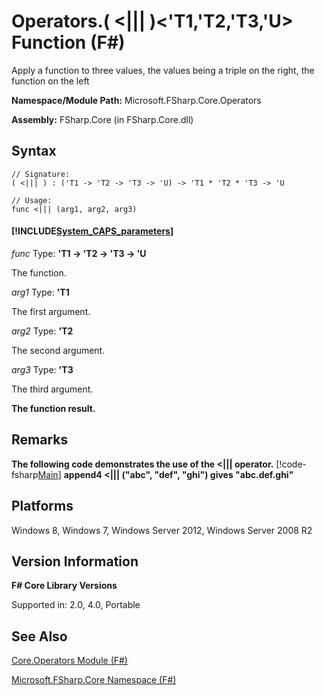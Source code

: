 # Operators.( <||| )<'T1,'T2,'T3,'U> Function (F#)

Apply a function to three values, the values being a triple on the right, the function on the left

**Namespace/Module Path:** Microsoft.FSharp.Core.Operators

**Assembly:** FSharp.Core (in FSharp.Core.dll)


## Syntax

```
// Signature:
( <||| ) : ('T1 -> 'T2 -> 'T3 -> 'U) -> 'T1 * 'T2 * 'T3 -> 'U

// Usage:
func <||| (arg1, arg2, arg3)
```

#### [!INCLUDE[System_CAPS_parameters](//System/Token/System_CAPS_parameters_md.md)]
*func*
Type: **'T1 -&gt; 'T2 -&gt; 'T3 -&gt; 'U**


The function.


*arg1*
Type: **'T1**


The first argument.


*arg2*
Type: **'T2**


The second argument.


*arg3*
Type: **'T3**


The third argument.



**The function result.**
## Remarks
**The following code demonstrates the use of the &lt;||| operator.**
[!code-fsharp[Main](snippets/fsoperators/snippet6.fs)]
**append4 &lt;||| ("abc", "def", "ghi") gives  "abc.def.ghi"**
## Platforms
Windows 8, Windows 7, Windows Server 2012, Windows Server 2008 R2


## Version Information
**F# Core Library Versions**

Supported in: 2.0, 4.0, Portable




## See Also
[Core.Operators Module &#40;F&#35;&#41;](Core.Operators+Module+%28FSharp%29.md)

[Microsoft.FSharp.Core Namespace &#40;F&#35;&#41;](Microsoft.FSharp.Core+Namespace+%28FSharp%29.md)

